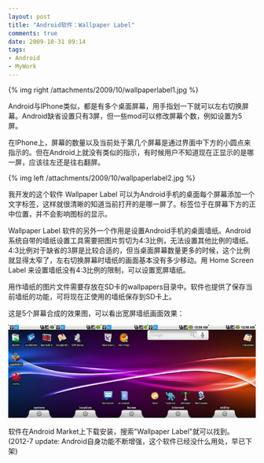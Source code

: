 ```yaml
---
layout: post
title: "Android软件：Wallpaper Label"
comments: true
date: 2009-10-31 09:14
tags:
- Android
- MyWork
---
```

{% img right /attachments/2009/10/wallpaperlabel1.jpg %}

Android与IPhone类似，都是有多个桌面屏幕，用手指划一下就可以左右切换屏幕。Android缺省设置只有3屏，但一些mod可以修改屏幕个数，例如设置为5屏。

在IPhone上，屏幕的数量以及当前处于第几个屏幕是通过界面中下方的小圆点来指示的。但在Android上就没有类似的指示，有时候用户不知道现在正显示的是哪一屏，应该往左还是往右翻屏。

{% img left /attachments/2009/10/wallpaperlabel2.jpg %}

我开发的这个软件 Wallpaper Label 可以为Android手机的桌面每个屏幕添加一个文字标签，这样就很清晰的知道当前打开的是哪一屏了。标签位于在屏幕下方的正中位置，并不会影响图标的显示。

Wallpaper Label 软件的另外一个作用是设置Android手机的桌面墙纸。Android系统自带的墙纸设置工具需要把图片剪切为4:3比例，无法设置其他比例的墙纸。4:3比例对于缺省的3屏是比较合适的，但当桌面屏幕数量更多的时候，这个比例就显得太窄了，左右切换屏幕时墙纸的画面基本没有多少移动。用 Home Screen Label 来设置墙纸没有4:3比例的限制，可以设置宽屏墙纸。

用作墙纸的图片文件需要存放在SD卡的wallpapers目录中。软件也提供了保存当前墙纸的功能，可将现在正使用的墙纸保存到SD卡上。

这是5个屏幕合成的效果图，可以看出宽屏墙纸画面效果：

![](/attachments/2009/10/wallpaperlabel3.jpg)

软件在Android Market上下载安装，搜索"Wallpaper Label"就可以找到。
(2012-7 update: Android自身功能不断增强，这个软件已经没什么用处，早已下架)

